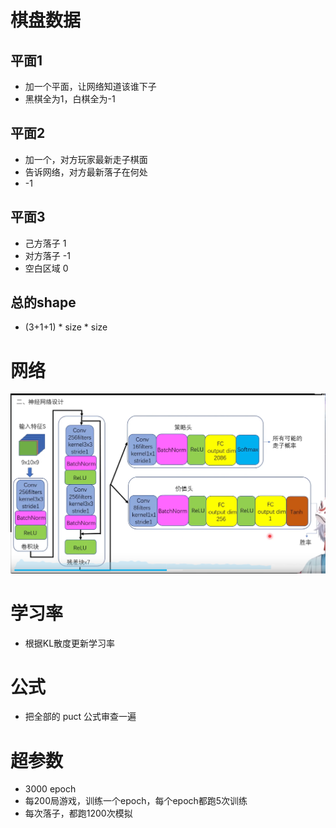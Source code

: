 # 棋盘数据

## 平面1

- 加一个平面，让网络知道该谁下子
- 黑棋全为1，白棋全为-1

## 平面2

- 加一个，对方玩家最新走子棋面
- 告诉网络，对方最新落子在何处
- -1

## 平面3

- 己方落子 1
- 对方落子 -1
- 空白区域 0

## 总的shape

- (3+1+1) * size * size

# 网络

![网络.png](../img/%E7%BD%91%E7%BB%9C.png)

# 学习率

- 根据KL散度更新学习率

# 公式

- 把全部的 puct 公式审查一遍

# 超参数

- 3000 epoch
- 每200局游戏，训练一个epoch，每个epoch都跑5次训练
- 每次落子，都跑1200次模拟